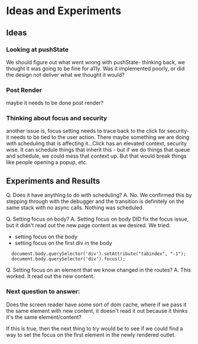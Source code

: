 # Ideas and Experiments

## Ideas 

### Looking at pushState
We should figure out what went wrong with pushState- thinking back, we thought it was going to be fine for a11y. Was it implemented poorly, or did the design not deliver what we thought it would?

### Post Render
maybe it needs to be done post render?

### Thinking about focus and security
another issue is, focus setting needs to trace back to the click for security- it needs to be tied to the user action. 
There maybe something we are doing with scheduling that is affecting it...Click has an elevated context, security wise. It can schedule things that inherit this - but if we do things that queue and schedule, we could mess that context up. But that would break things like people opening a popup, etc.

## Experiments and Results
Q. Does it have anything to do with scheduling?
A. No. We confirmed this by stepping through with the debugger and the transition is definitely on the same stack with no async calls. Nothing was scheduled. 

Q. Setting focus on body?
A. Setting focus on body DID fix the focus issue, but it didn't read out the new page content as we desired. 
We tried: 
- setting focus on the body
- setting focus on the first div in the body 

```
  document.body.querySelector('div').setAttribute("tabindex", "-1");
  document.body.querySelector('div').focus();
```

Q. Setting focus on an element that we know changed in the routes?
A. This worked. It read out the new content. 

### Next question to answer: 

Does the screen reader have some sort of dom cache, where if we pass it the same element with new content, it doesn't read it out because it thinks it's the same element/content? 

If this is true, then the next thing to try would be to see if we could find a way to set the focus on the first element in the newly rendered outlet.

